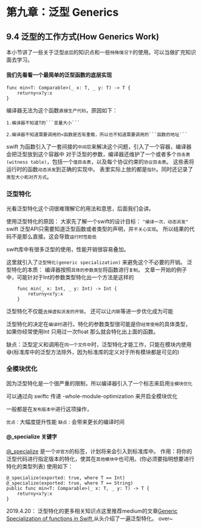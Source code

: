 # 第九章：泛型 Generics

## 9.4 泛型的工作方式(How Generics Work)
本小节讲了一些关于泛型```底层```的知识点和一些```特殊情况下```的使用。可以当做扩充知识面去学习。

#### 我们先看看一个最简单的泛型函数的底层实现

    func min<T: Comparable>(_ x: T, _ y: T) -> T { 
        returny<x?y:x
    }

编译器无法为这个函数```直接生产代码```，原因如下：

    1.编译器不知道T的```变量大小```
    
    2.编译器不知道需要调用的<函数是否有重载，所以也不知道需要调用的```函数的地址```
    
swift 为函数引入了一套间接的```中间层```来解决这个问题，引入了一个容器，编译器会把泛型放到这个容器中
对于泛型的参数，编译器还维护了一个或者多个```目击表(witness table)```，包括一个```值目击表```，以及每个协议约束的```协议目击表```。 这些表将运行时的函数```动态派发```到正确的实现中。 表里实际上放的都是```指针```。同时还记录了```类型大小和对齐方式```。


### 泛型特化

光看泛型特化这个词很难理解它的用法和意思，后面我们会讲。

使用泛型特化的原因：
大家先了解一个swift的设计目标： ```"编译一次，动态派发"```
swift 泛型API只需要知道泛型函数或者类型的声明，并```不关心实现```。
所以结果的代码不是那么直接。这会导致```运行时性能低```

swift库中有很多泛型的使用，性能开销很容易叠加。

这里就引入了```泛型特化(generic specialization)``` 来避免这个不必要的开销。
泛型特化的本质：
编译器按照```具体的参数类型```将函数进行```复制```。
文章一开始的例子中，可能针对于Int的参数类型特化出一个方法是这样的

        func min(_ x: Int, _ y: Int) -> Int { 
            returny<x?y:x
        }

泛型特化不仅能```去掉虚拟派发的开销```， 还可以让```内联```等进一步优化成为可能

泛型特化的决定在```编译时```进行。特化的参数类型很可能是你```经常使用```的具体类型，
如果你经常使用Int 只用过一次float  那么就会特化出上面的函数。

缺点：泛型定义和调用在```同一个文件中```时，泛型特化才能工作，只能在模块内使用😅(标准库中的泛型方法除外，因为标准库的定义对于所有模块都是可见的)


### 全模块优化

因为泛型特化是一个很严重的限制，所以编译器引入了一个标志来启用```全模块优化```

可以通过向 swiftc 传递 -whole-module-optimization 来开启全模块优化

一般都是在```发布版本中```进行这项操作，

```优点：```大幅度提升性能
```缺点：```会带来更长的编译时间


#### @_specialize 关键字

[@_specialize](https://github.com/apple/swift/blob/master/docs/Generics.rst#specialization) 是一个```非官方```的标签，计划将来会引入到标准库中。
作用：将你的泛型代码进行指定版本的特化，使其在```其他模块中```也可用。(你必须要指明想要进行特化的类型列表)
使用如下：

    @_specialize(exported: true, where T == Int)
    @_specialize(exported: true, where T == String) 
    public func min<T: Comparable>(_ x: T, _ y: T) -> T {
        returny<x?y:x 
    }
    
 2019.4.20：
    泛型特化的更多相关知识点这里推荐medium的文章[Generic Specialization of functions in Swift ](https://medium.com/@lucianoalmeida1/specialization-of-generic-functions-in-swift-786b64ac3442) 从头介绍了一遍泛型特化。
over~

